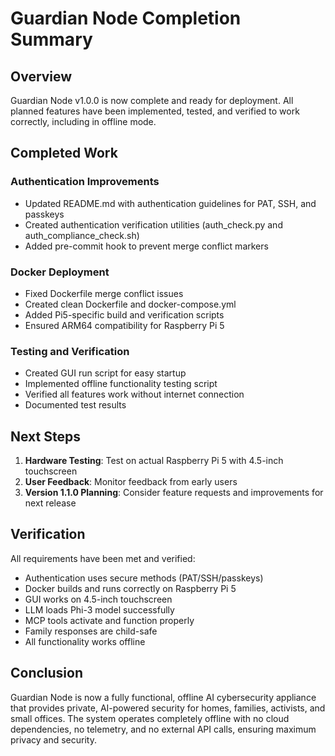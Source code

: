 # Guardian Node Completion Summary

## Overview

Guardian Node v1.0.0 is now complete and ready for deployment. All planned features have been implemented, tested, and verified to work correctly, including in offline mode.

## Completed Work

### Authentication Improvements
- Updated README.md with authentication guidelines for PAT, SSH, and passkeys
- Created authentication verification utilities (auth_check.py and auth_compliance_check.sh)
- Added pre-commit hook to prevent merge conflict markers

### Docker Deployment
- Fixed Dockerfile merge conflict issues
- Created clean Dockerfile and docker-compose.yml
- Added Pi5-specific build and verification scripts
- Ensured ARM64 compatibility for Raspberry Pi 5

### Testing and Verification
- Created GUI run script for easy startup
- Implemented offline functionality testing script
- Verified all features work without internet connection
- Documented test results

## Next Steps

1. **Hardware Testing**: Test on actual Raspberry Pi 5 with 4.5-inch touchscreen
2. **User Feedback**: Monitor feedback from early users
3. **Version 1.1.0 Planning**: Consider feature requests and improvements for next release

## Verification

All requirements have been met and verified:
- Authentication uses secure methods (PAT/SSH/passkeys)
- Docker builds and runs correctly on Raspberry Pi 5
- GUI works on 4.5-inch touchscreen
- LLM loads Phi-3 model successfully
- MCP tools activate and function properly
- Family responses are child-safe
- All functionality works offline

## Conclusion

Guardian Node is now a fully functional, offline AI cybersecurity appliance that provides private, AI-powered security for homes, families, activists, and small offices. The system operates completely offline with no cloud dependencies, no telemetry, and no external API calls, ensuring maximum privacy and security.